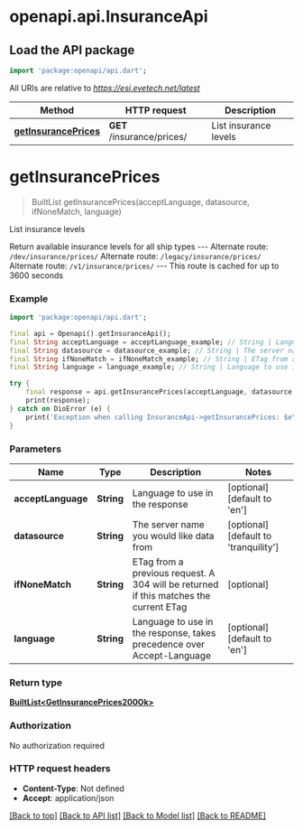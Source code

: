 # openapi.api.InsuranceApi

## Load the API package
```dart
import 'package:openapi/api.dart';
```

All URIs are relative to *https://esi.evetech.net/latest*

Method | HTTP request | Description
------------- | ------------- | -------------
[**getInsurancePrices**](InsuranceApi.md#getinsuranceprices) | **GET** /insurance/prices/ | List insurance levels


# **getInsurancePrices**
> BuiltList<GetInsurancePrices200Ok> getInsurancePrices(acceptLanguage, datasource, ifNoneMatch, language)

List insurance levels

Return available insurance levels for all ship types  --- Alternate route: `/dev/insurance/prices/`  Alternate route: `/legacy/insurance/prices/`  Alternate route: `/v1/insurance/prices/`  --- This route is cached for up to 3600 seconds

### Example
```dart
import 'package:openapi/api.dart';

final api = Openapi().getInsuranceApi();
final String acceptLanguage = acceptLanguage_example; // String | Language to use in the response
final String datasource = datasource_example; // String | The server name you would like data from
final String ifNoneMatch = ifNoneMatch_example; // String | ETag from a previous request. A 304 will be returned if this matches the current ETag
final String language = language_example; // String | Language to use in the response, takes precedence over Accept-Language

try {
    final response = api.getInsurancePrices(acceptLanguage, datasource, ifNoneMatch, language);
    print(response);
} catch on DioError (e) {
    print('Exception when calling InsuranceApi->getInsurancePrices: $e\n');
}
```

### Parameters

Name | Type | Description  | Notes
------------- | ------------- | ------------- | -------------
 **acceptLanguage** | **String**| Language to use in the response | [optional] [default to 'en']
 **datasource** | **String**| The server name you would like data from | [optional] [default to 'tranquility']
 **ifNoneMatch** | **String**| ETag from a previous request. A 304 will be returned if this matches the current ETag | [optional] 
 **language** | **String**| Language to use in the response, takes precedence over Accept-Language | [optional] [default to 'en']

### Return type

[**BuiltList&lt;GetInsurancePrices200Ok&gt;**](GetInsurancePrices200Ok.md)

### Authorization

No authorization required

### HTTP request headers

 - **Content-Type**: Not defined
 - **Accept**: application/json

[[Back to top]](#) [[Back to API list]](../README.md#documentation-for-api-endpoints) [[Back to Model list]](../README.md#documentation-for-models) [[Back to README]](../README.md)

